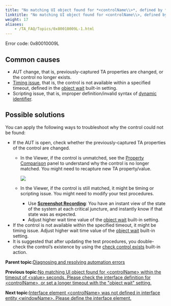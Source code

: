 ```yaml
--- 
title: "No matching UI object found for *<controlName\\>*, defined by *<controlDefinition\\>*, within the timeout of *<value\\>* seconds. Please check the interface definition for *<controlName\\>*, or set a longer timeout with the object wait setting."
linktitle: "No matching UI object found for <controlName\\>, defined by <controlDefinition\\>, within the timeout of <value\\> seconds. Please check the interface definition for <controlName\\>, or set a longer timeout with the object wait setting."
weight: 17
aliases: 
    - /TA_FAQ/Topics/0x80010009L-1.html
---
```


Error code: 0x80010009L

## Common causes

-   AUT change, that is, previously-captured TA properties are changed, or the control no longer exists.
-   [Timing issue](/TA_Automation/Topics/Automation_practices_Timing.html), that is, the control is not available within a specified timeout, defined in the [object wait](/TA_Automation/Topics/bis_object_wait.html) built-in setting.
-   Scripting issue, that is, improper definition/invalid syntax of [dynamic identifier](/TA_Help/Topics/The_test_language_dynamic_identifiers.html).

## Possible solutions

You can apply the following ways to troubleshoot why the control could not be found:

-   If the AUT is open, check whether the previously-captured TA properties of the control are changed.
    -   In the Viewer, if the control is unmatched, see the [Property Comparison](/TA_Help/Topics/ug_Inteface_properties_comparison_panel.html) panel to understand why the control is no longer matched. You might need to recapture new TA property/value.

        ![](/images/TA_Automation/Images/Properties_comparison_panel.png)

    -   In the Viewer, if the control is still matched, it might be timing or scripting issue. You might need to modify your test procedures.
        -   Use [**Screenshot Recording**](/TA_Help/Topics/ug_Screenshot_recording.html): You have an instant view of the state of the system at each critical juncture, and instantly know if that state was as expected.
        -   Adjust higher wait time value of the [object wait](/TA_Automation/Topics/bis_object_wait.html) built-in setting.
-   If the control is not available within the specified timeout, it might be timing issue. Adjust higher wait time value of the [object wait](/TA_Automation/Topics/bis_object_wait.html) built-in setting.
-   It is suggested that after updating the test procedures, you double-check the control’s existence by using the [check control exists](/TA_Automation/Topics/bia_check_control_exists.html) built-in action.

**Parent topic:**[Diagnosing and resolving automation errors](/TA_FAQ/Topics/faq.automation_error.html)

**Previous topic:**[No matching UI object found for <controlName\> within the timeout of <value\> seconds. Please check the interface definition for <controlName\>, or set a longer timeout with the "object wait" setting.](/TA_FAQ/Topics/0x80010009L.html)

**Next topic:**[Interface element <controlName\> was not defined in interface entity <windowName\>. Please define the interface element.](/TA_FAQ/Topics/0x80010003L.html)

